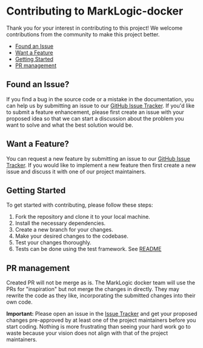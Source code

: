 # Contributing to MarkLogic-docker

Thank you for your interest in contributing to this project! We welcome contributions from the community to make this project better.

- [Found an Issue](#found-an-issue)
- [Want a Feature](#want-a-feature)
- [Getting Started](#getting-started)
- [PR management](#pr-management)

## Found an Issue?

If you find a bug in the source code or a mistake in the documentation, you can help us by submitting an issue 
to our [GitHub Issue Tracker][Issue Tracker]. If you'd like to submit a feature enhancement, please first create an 
issue with your proposed idea so that we can start a discussion about the problem you want to solve and what the best
solution would be.  

## Want a Feature?

You can request a new feature by submitting an issue to our [GitHub Issue Tracker][Issue Tracker].  If you
would like to implement a new feature then first create a new issue and discuss it with one of our
project maintainers.

## Getting Started

To get started with contributing, please follow these steps:

1. Fork the repository and clone it to your local machine.
2. Install the necessary dependencies.
3. Create a new branch for your changes.
4. Make your desired changes to the codebase.
5. Test your changes thoroughly.
6. Tests can be done using the test framework. See [README](./test/README.md)

## PR management

Created PR will not be merge as is.
The MarkLogic docker team will use the PRs for "inspiration" but not merge the changes in directly. They may rewrite the code as they like, incorporating the submitted changes into their own code.

**Important:** Please open an issue in the [Issue Tracker][] and get your proposed changes pre-approved by at least one of the project maintainers before you start coding. Nothing is more frustrating than seeing your hard work go to waste because your vision does not align with that of the project maintainers.

[Issue Tracker]: https://github.com/marklogic/marklogic-docker/issues
